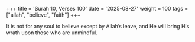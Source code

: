 +++
title = 'Surah 10, Verses 100'
date = '2025-08-27'
weight = 100
tags = ["allah", "believe", "faith"]
+++

It is not for any soul to believe except by Allah’s leave, and He will bring His wrath upon those who are unmindful.